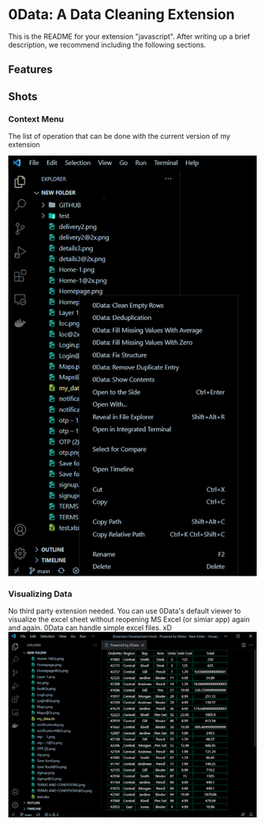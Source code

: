 # 0Data: A Data Cleaning Extension

This is the README for your extension "javascript". After writing up a brief description, we recommend including the following sections.

## Features

## Shots
### Context Menu
The list of operation that can be done with the current version of my extension

![Alt text](shots/context_menu.png?raw=true "Context Menu")
### Visualizing Data
No third party extension needed. You can use 0Data's default viewer to visualize the excel sheet without reopening MS Excel (or simiar app) again and again. 0Data can handle simple excel files. xD
![Alt text](shots/visualize.png?raw=true "Visualize")